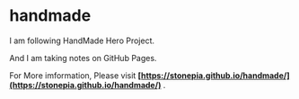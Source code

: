 # handmade

I am following HandMade Hero Project. 

And I am taking notes on GitHub Pages.


For More imformation, Please visit  **[https://stonepia.github.io/handmade/](https://stonepia.github.io/handmade/)** .
